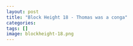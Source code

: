 ```yaml
---
layout: post
title: "Block Height 18 - Thomas was a conga"
categories: 
tags: []
image: blockheight-18.png
---
```


